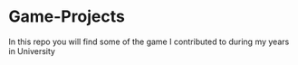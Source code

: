 # Game-Projects
In this repo you will find some of the game I contributed to during my years in University
